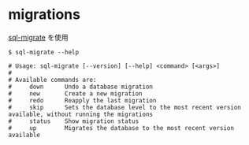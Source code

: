 # migrations

[sql-migrate](https://github.com/rubenv/sql-migrate)
を使用


```shell
$ sql-migrate --help

# Usage: sql-migrate [--version] [--help] <command> [<args>]
# 
# Available commands are:
#     down      Undo a database migration
#     new       Create a new migration
#     redo      Reapply the last migration
#     skip      Sets the database level to the most recent version available, without running the migrations
#     status    Show migration status
#     up        Migrates the database to the most recent version available
```
